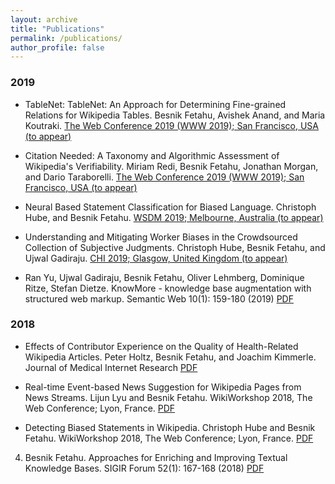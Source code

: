 ```yaml
---
layout: archive
title: "Publications"
permalink: /publications/
author_profile: false
---
```


### 2019

*	TableNet: TableNet: An Approach for Determining Fine-grained Relations for Wikipedia Tables. Besnik Fetahu, Avishek Anand, and Maria Koutraki. 
[The Web Conference 2019 (WWW 2019); San Francisco, USA (to appear)](http://www2019.thewebconf.org)

* Citation Needed: A Taxonomy and Algorithmic Assessment of Wikipedia's Verifiability. Miriam Redi, Besnik Fetahu, Jonathan Morgan, and Dario Taraborelli. [The Web Conference 2019 (WWW 2019); San Francisco, USA (to appear)](http://www2019.thewebconf.org)

* Neural Based Statement Classification for Biased Language. Christoph Hube, and Besnik Fetahu. [WSDM 2019; Melbourne, Australia (to appear)](http://www.wsdm-conference.org/2019)

* Understanding and Mitigating Worker Biases in the Crowdsourced Collection of Subjective Judgments. Christoph Hube, Besnik Fetahu, and Ujwal Gadiraju.  [CHI 2019; Glasgow, United Kingdom (to appear)](https://chi2019.acm.org)

* Ran Yu, Ujwal Gadiraju, Besnik Fetahu, Oliver Lehmberg, Dominique Ritze, Stefan Dietze. KnowMore - knowledge base augmentation with structured web markup. Semantic Web 10(1): 159-180 (2019) [PDF](https://doi.org/10.3233/SW-180304)

### 2018

* Effects of Contributor Experience on the Quality of Health-Related Wikipedia Articles. Peter Holtz, Besnik Fetahu, and Joachim Kimmerle. Journal of Medical Internet Research [PDF](https://www.jmir.org/2018/5/e171/)

* Real-time Event-based News Suggestion for Wikipedia Pages from News Streams. Lijun Lyu and Besnik Fetahu. WikiWorkshop 2018, The Web Conference; Lyon, France. [PDF](https://doi.org/10.1145/3184558.3191642)

* Detecting Biased Statements in Wikipedia. Christoph Hube and Besnik Fetahu.  WikiWorkshop 2018, The Web Conference; Lyon, France. [PDF](https://doi.org/10.1145/3184558.3191640)

4. Besnik Fetahu. Approaches for Enriching and Improving Textual Knowledge Bases. SIGIR Forum 52(1): 167-168 (2018) [PDF](https://doi.org/10.1145/3274784.3274806)

